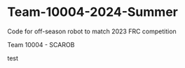 # Team-10004-2024-Summer
Code for off-season robot to match 2023 FRC competition

Team 10004 - SCAROB

test

